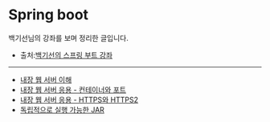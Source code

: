 Spring boot
===========
백기선님의 강좌를 보며 정리한 글입니다.   
+ 출처:[백기선의 스프링 부트 강좌](https://www.inflearn.com/course/%EC%8A%A4%ED%94%84%EB%A7%81%EB%B6%80%ED%8A%B8/)   



---
* [내장 웹 서버 이해](https://github.com/KimYoungQ/study/blob/main/springboot/3_6.md)
* [내장 웹 서버 응용 - 컨테이너와 포트](https://github.com/KimYoungQ/study/blob/main/springboot/3_7.md)
* [내장 웹 서버 응용 - HTTPS와 HTTPS2](https://github.com/KimYoungQ/study/blob/main/springboot/3_8.md)
* [독립적으로 실행 가능한 JAR](https://github.com/KimYoungQ/study/blob/main/springboot/3_9.md)
